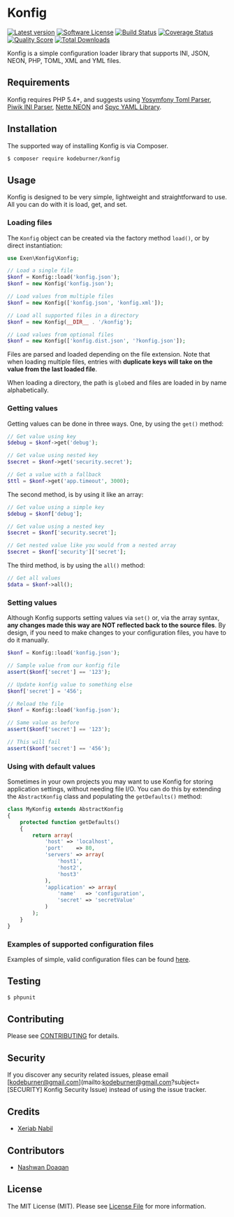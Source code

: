 # Konfig

[![Latest version][ico-version]][link-packagist]
[![Software License][ico-license]][link-license]
[![Build Status][ico-travis]][link-travis]
[![Coverage Status][ico-scrutinizer]][link-scrutinizer]
[![Quality Score][ico-code-quality]][link-code-quality]
[![Total Downloads][ico-downloads]][link-downloads]

Konfig is a simple configuration loader library that supports INI, JSON, NEON, PHP, TOML, XML
and YML files.

## Requirements

Konfig requires PHP 5.4+, and suggests using [Yosymfony Toml Parser](https://github.com/yosymfony/Toml), [Piwik INI Parser](https://github.com/piwik/component-ini), [Nette NEON](https://github.com/nette/neon) and [Spyc YAML Library](https://github.com/mustangostang/spyc/).

## Installation

The supported way of installing Konfig is via Composer.

```sh
$ composer require kodeburner/konfig
```

## Usage

Konfig is designed to be very simple, lightweight and straightforward to use. All you can do with
it is load, get, and set.

### Loading files

The `Konfig` object can be created via the factory method `load()`, or
by direct instantiation:

```php
use Exen\Konfig\Konfig;

// Load a single file
$konf = Konfig::load('konfig.json');
$konf = new Konfig('konfig.json');

// Load values from multiple files
$konf = new Konfig(['konfig.json', 'konfig.xml']);

// Load all supported files in a directory
$konf = new Konfig(__DIR__ . '/konfig');

// Load values from optional files
$konf = new Konfig(['konfig.dist.json', '?konfig.json']);
```

Files are parsed and loaded depending on the file extension. Note that when
loading multiple files, entries with **duplicate keys will take on the value
from the last loaded file**.

When loading a directory, the path is `glob`ed and files are loaded in by
name alphabetically.

### Getting values

Getting values can be done in three ways. One, by using the `get()` method:

```php
// Get value using key
$debug = $konf->get('debug');

// Get value using nested key
$secret = $konf->get('security.secret');

// Get a value with a fallback
$ttl = $konf->get('app.timeout', 3000);
```

The second method, is by using it like an array:

```php
// Get value using a simple key
$debug = $konf['debug'];

// Get value using a nested key
$secret = $konf['security.secret'];

// Get nested value like you would from a nested array
$secret = $konf['security']['secret'];
```

The third method, is by using the `all()` method:

```php
// Get all values
$data = $konf->all();
```

### Setting values

Although Konfig supports setting values via `set()` or, via the
array syntax, **any changes made this way are NOT reflected back to the
source files**. By design, if you need to make changes to your
configuration files, you have to do it manually.

```php
$konf = Konfig::load('konfig.json');

// Sample value from our konfig file
assert($konf['secret'] == '123');

// Update konfig value to something else
$konf['secret'] = '456';

// Reload the file
$konf = Konfig::load('konfig.json');

// Same value as before
assert($konf['secret'] == '123');

// This will fail
assert($konf['secret'] == '456');
```

### Using with default values

Sometimes in your own projects you may want to use Konfig for storing
application settings, without needing file I/O. You can do this by extending
the `AbstractKonfig` class and populating the `getDefaults()` method:

```php
class MyKonfig extends AbstractKonfig
{
    protected function getDefaults()
    {
        return array(
            'host' => 'localhost',
            'port'    => 80,
            'servers' => array(
                'host1',
                'host2',
                'host3'
            ),
            'application' => array(
                'name'   => 'configuration',
                'secret' => 'secretValue'
            )
        );
    }
}
```

### Examples of supported configuration files

Examples of simple, valid configuration files can be found [here](tests/mocks/pass).


## Testing

``` bash
$ phpunit
```


## Contributing

Please see [CONTRIBUTING](CONTRIBUTING.md) for details.


## Security

If you discover any security related issues, please email [kodeburner@gmail.com](mailto:kodeburner@gmail.com?subject=[SECURITY] Konfig Security Issue) instead of using the issue tracker.


## Credits

- [Xeriab Nabil](https://github.com/xeriab)


## Contributors

- [Nashwan Doaqan](https://github.com/nash-ye)


## License

The MIT License (MIT). Please see [License File](LICENSE.md) for more information.

[ico-version]: https://img.shields.io/packagist/v/kodeburner/konfig.svg?style=flat-square
[ico-license]: https://img.shields.io/badge/license-MIT-brightgreen.svg?style=flat-square
[ico-travis]: https://img.shields.io/travis/xeriab/konfig/master.svg?style=flat-square
[ico-scrutinizer]: https://scrutinizer-ci.com/g/xeriab/konfig/badges/coverage.png?b=master
[ico-code-quality]: https://scrutinizer-ci.com/g/xeriab/konfig/badges/quality-score.png?b=master
[ico-downloads]: https://img.shields.io/packagist/dt/kodeburner/konfig.svg?style=flat-square

[link-packagist]: https://packagist.org/packages/kodeburner/konfig
[link-license]: http://xeriab.mit-license.org
[link-travis]: https://travis-ci.org/xeriab/konfig
[link-scrutinizer]: https://scrutinizer-ci.com/g/xeriab/konfig/code-structure
[link-code-quality]: https://scrutinizer-ci.com/g/xeriab/konfig
[link-downloads]: https://packagist.org/packages/kodeburner/konfig
